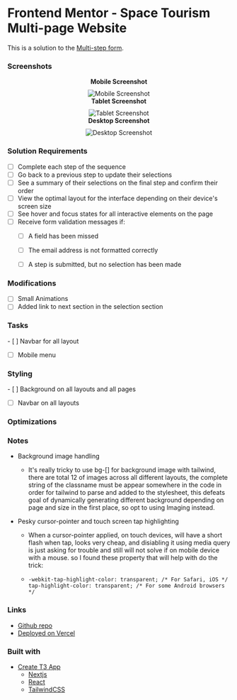 # Frontend Mentor - Space Tourism Multi-page Website

This is a solution to the [Multi-step form](https://www.frontendmentor.io/challenges/multistep-form-YVAnSdqQBJ).



### Screenshots
<div style="text-align: center;">
    <div style="margin-bottom: 10px;">
        <strong>Mobile Screenshot</strong>
    </div>
    <img src="./screenshots/screenshotMobile.jpg" alt="Mobile Screenshot" style="max-height: 300px;">
</div>

<div style="text-align: center;">
    <div style="margin-bottom: 10px;">
        <strong>Tablet Screenshot</strong>
    </div>
    <img src="./screenshots/screenshotTablet.jpg" alt="Tablet Screenshot" style="max-height: 400px;">
</div>

<div style="text-align: center;">
    <div style="margin-bottom: 10px;">
        <strong>Desktop Screenshot</strong>
    </div>
    <img src="./screenshots/screenshotDesktop.jpg" alt="Desktop Screenshot" style="max-height: 500px;">
</div>


### Solution Requirements

- [ ] Complete each step of the sequence
- [ ] Go back to a previous step to update their selections
- [ ] See a summary of their selections on the final step and confirm their order
- [ ] View the optimal layout for the interface depending on their device's screen size
- [ ] See hover and focus states for all interactive elements on the page
- [ ] Receive form validation messages if:
  - [ ] A field has been missed
  - [ ] The email address is not formatted correctly
  - [ ] A step is submitted, but no selection has been made


### Modifications
- [ ] Small Animations
- [ ] Added link to next section in the selection section

### Tasks
- [ ] Navbar for all layout
- [ ] Mobile menu 

### Styling
- [ ] Background on all layouts and all pages
- [ ] Navbar on all layouts

### Optimizations


### Notes
- Background image handling 
  - It's really tricky to use bg-[] for background image with tailwind, there are total 12 of images across all different layouts, the complete string of the classname must be appear somewhere in the code in order for tailwind to parse and added to the stylesheet, this defeats goal of dynamically generating different background depending on page and size in the first place, so opt to using Imaging instead.

- Pesky cursor-pointer and touch screen tap highlighting
  - When a cursor-pointer applied, on touch devices, will have a short flash when tap, looks very cheap, and disiabling it using media query is just asking for trouble and still will not solve if on mobile device with a mouse. so I found these property that will help with do the trick:
  - ```
    -webkit-tap-highlight-color: transparent; /* For Safari, iOS */
    tap-highlight-color: transparent; /* For some Android browsers */
    ```

### Links

- [Github repo]()
- [Deployed on Vercel]()

### Built with

- [Create T3 App](https://create.t3.gg/)
  - [Nextjs](https://nextjs.org/)
  - [React](https://react.dev/)
  - [TailwindCSS](https://tailwindcss.com/)

